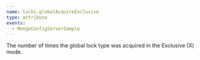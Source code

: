 ```yaml
---
name: locks.globalAcquireExclusive
type: attribute
events:
  - MongoConfigServerSample
---
```


The number of times the global lock type was acquired in the Exclusive (X) mode.